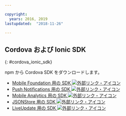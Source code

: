 ```yaml
---

copyright:
  years: 2016, 2019
lastupdated:  "2018-11-26"

---
```


##	Cordova および Ionic SDK
{: #cordova_ionic_sdk}

npm から Cordova SDK をダウンロードします。

* [Mobile Foundation 用の SDK ![外部リンク・アイコン](../../icons/launch-glyph.svg "外部リンク・アイコン")](https://www.npmjs.com/package/cordova-plugin-mfp)
* [Push Notifications 用の SDK ![外部リンク・アイコン](../../icons/launch-glyph.svg "外部リンク・アイコン")](https://www.npmjs.com/package/cordova-plugin-mfp-push)
* [Mobile Analytics 用の SDK ![外部リンク・アイコン](../../icons/launch-glyph.svg "外部リンク・アイコン")](https://www.npmjs.com/package/cordova-plugin-mfp-analytics)
* [JSONStore 用の SDK ![外部リンク・アイコン](../../icons/launch-glyph.svg "外部リンク・アイコン")](https://www.npmjs.com/package/cordova-plugin-mfp-jsonstore)
* [LiveUpdate 用の SDK ![外部リンク・アイコン](../../icons/launch-glyph.svg "外部リンク・アイコン")](https://www.npmjs.com/package/cordova-plugin-mfp-liveupdate)


